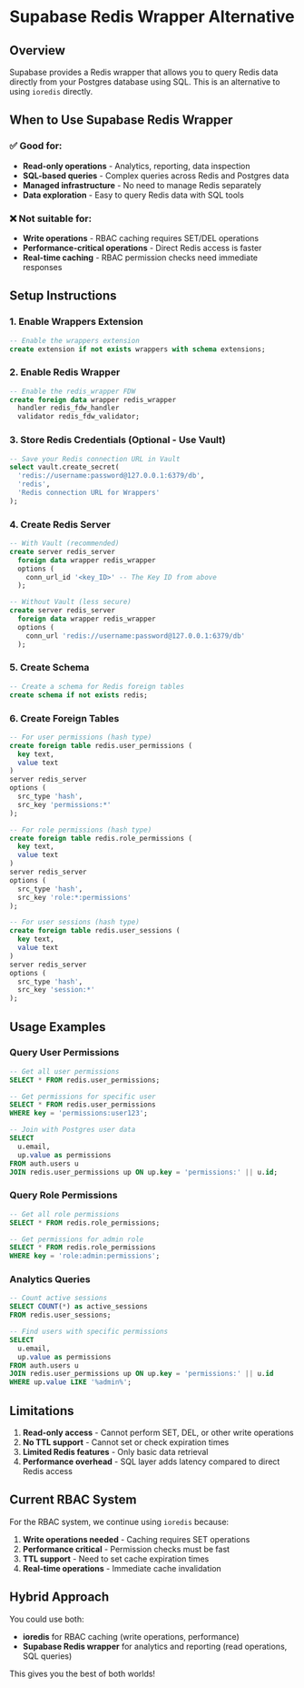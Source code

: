 # Supabase Redis Wrapper Alternative

## Overview

Supabase provides a Redis wrapper that allows you to query Redis data directly from your Postgres database using SQL. This is an alternative to using `ioredis` directly.

## When to Use Supabase Redis Wrapper

### ✅ Good for:
- **Read-only operations** - Analytics, reporting, data inspection
- **SQL-based queries** - Complex queries across Redis and Postgres data
- **Managed infrastructure** - No need to manage Redis separately
- **Data exploration** - Easy to query Redis data with SQL tools

### ❌ Not suitable for:
- **Write operations** - RBAC caching requires SET/DEL operations
- **Performance-critical operations** - Direct Redis access is faster
- **Real-time caching** - RBAC permission checks need immediate responses

## Setup Instructions

### 1. Enable Wrappers Extension

```sql
-- Enable the wrappers extension
create extension if not exists wrappers with schema extensions;
```

### 2. Enable Redis Wrapper

```sql
-- Enable the redis_wrapper FDW
create foreign data wrapper redis_wrapper 
  handler redis_fdw_handler 
  validator redis_fdw_validator;
```

### 3. Store Redis Credentials (Optional - Use Vault)

```sql
-- Save your Redis connection URL in Vault
select vault.create_secret(
  'redis://username:password@127.0.0.1:6379/db',
  'redis',
  'Redis connection URL for Wrappers'
);
```

### 4. Create Redis Server

```sql
-- With Vault (recommended)
create server redis_server
  foreign data wrapper redis_wrapper
  options (
    conn_url_id '<key_ID>' -- The Key ID from above
  );

-- Without Vault (less secure)
create server redis_server
  foreign data wrapper redis_wrapper
  options (
    conn_url 'redis://username:password@127.0.0.1:6379/db'
  );
```

### 5. Create Schema

```sql
-- Create a schema for Redis foreign tables
create schema if not exists redis;
```

### 6. Create Foreign Tables

```sql
-- For user permissions (hash type)
create foreign table redis.user_permissions (
  key text,
  value text
)
server redis_server
options (
  src_type 'hash',
  src_key 'permissions:*'
);

-- For role permissions (hash type)
create foreign table redis.role_permissions (
  key text,
  value text
)
server redis_server
options (
  src_type 'hash',
  src_key 'role:*:permissions'
);

-- For user sessions (hash type)
create foreign table redis.user_sessions (
  key text,
  value text
)
server redis_server
options (
  src_type 'hash',
  src_key 'session:*'
);
```

## Usage Examples

### Query User Permissions

```sql
-- Get all user permissions
SELECT * FROM redis.user_permissions;

-- Get permissions for specific user
SELECT * FROM redis.user_permissions 
WHERE key = 'permissions:user123';

-- Join with Postgres user data
SELECT 
  u.email,
  up.value as permissions
FROM auth.users u
JOIN redis.user_permissions up ON up.key = 'permissions:' || u.id;
```

### Query Role Permissions

```sql
-- Get all role permissions
SELECT * FROM redis.role_permissions;

-- Get permissions for admin role
SELECT * FROM redis.role_permissions 
WHERE key = 'role:admin:permissions';
```

### Analytics Queries

```sql
-- Count active sessions
SELECT COUNT(*) as active_sessions 
FROM redis.user_sessions;

-- Find users with specific permissions
SELECT 
  u.email,
  up.value as permissions
FROM auth.users u
JOIN redis.user_permissions up ON up.key = 'permissions:' || u.id
WHERE up.value LIKE '%admin%';
```

## Limitations

1. **Read-only access** - Cannot perform SET, DEL, or other write operations
2. **No TTL support** - Cannot set or check expiration times
3. **Limited Redis features** - Only basic data retrieval
4. **Performance overhead** - SQL layer adds latency compared to direct Redis access

## Current RBAC System

For the RBAC system, we continue using `ioredis` because:

1. **Write operations needed** - Caching requires SET operations
2. **Performance critical** - Permission checks must be fast
3. **TTL support** - Need to set cache expiration times
4. **Real-time operations** - Immediate cache invalidation

## Hybrid Approach

You could use both:

- **ioredis** for RBAC caching (write operations, performance)
- **Supabase Redis wrapper** for analytics and reporting (read operations, SQL queries)

This gives you the best of both worlds!
